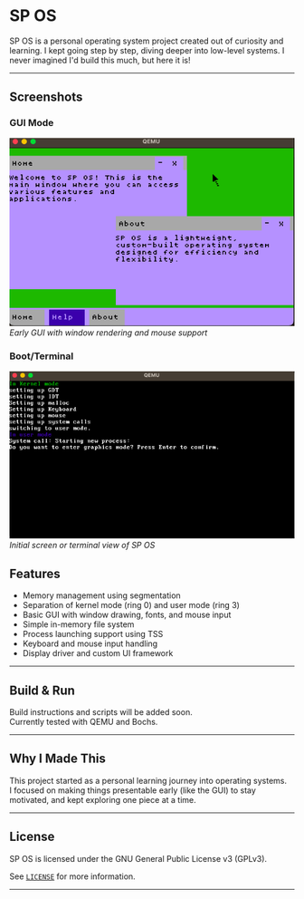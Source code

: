 # SP OS

SP OS is a personal operating system project created out of curiosity and learning. I kept going step by step, diving deeper into low-level systems. I never imagined I'd build this much, but here it is!

---
## Screenshots

### GUI Mode
![SP OS GUI](./assets/screenshots/gui.png)  
*Early GUI with window rendering and mouse support*

### Boot/Terminal
![SP OS Boot](./assets/screenshots/boot.png)  
*Initial screen or terminal view of SP OS*


## Features

- Memory management using segmentation
- Separation of kernel mode (ring 0) and user mode (ring 3)
- Basic GUI with window drawing, fonts, and mouse input
- Simple in-memory file system
- Process launching support using TSS
- Keyboard and mouse input handling
- Display driver and custom UI framework


---

## Build & Run

Build instructions and scripts will be added soon.  
Currently tested with QEMU and Bochs.

---

## Why I Made This

This project started as a personal learning journey into operating systems.  
I focused on making things presentable early (like the GUI) to stay motivated, and kept exploring one piece at a time.

---


## License

SP OS is licensed under the GNU General Public License v3 (GPLv3).  

See [`LICENSE`](./LICENSE) for more information.

---
